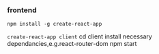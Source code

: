 ### frontend
`npm install -g create-react-app`

`create-react-app client`
 cd client
 install necessary dependancies,e.g.react-router-dom
 npm start

 